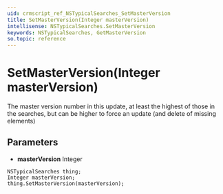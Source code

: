 ```yaml
---
uid: crmscript_ref_NSTypicalSearches_SetMasterVersion
title: SetMasterVersion(Integer masterVersion)
intellisense: NSTypicalSearches.SetMasterVersion
keywords: NSTypicalSearches, GetMasterVersion
so.topic: reference
---
```


# SetMasterVersion(Integer masterVersion)

The master version number in this update, at least the highest of those in the searches, but can be higher to force an update (and delete of missing elements)

## Parameters

* **masterVersion** Integer

```crmscript
NSTypicalSearches thing;
Integer masterVersion;
thing.SetMasterVersion(masterVersion);
```


